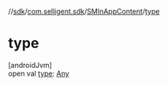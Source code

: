 //[sdk](../../../index.md)/[com.selligent.sdk](../index.md)/[SMInAppContent](index.md)/[type](type.md)

# type

[androidJvm]\
open val [type](type.md): [Any](https://kotlinlang.org/api/latest/jvm/stdlib/kotlin/-any/index.html)
